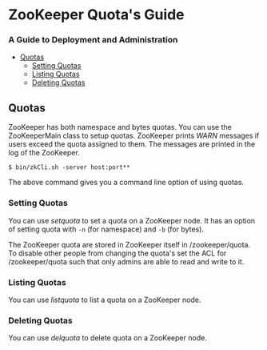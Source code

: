 <!--
Copyright 2002-2004 The Apache Software Foundation

Licensed under the Apache License, Version 2.0 (the "License");
you may not use this file except in compliance with the License.
You may obtain a copy of the License at

http://www.apache.org/licenses/LICENSE-2.0

Unless required by applicable law or agreed to in writing, software
distributed under the License is distributed on an "AS IS" BASIS,
WITHOUT WARRANTIES OR CONDITIONS OF ANY KIND, either express or implied.
See the License for the specific language governing permissions and
limitations under the License.
//-->

# ZooKeeper Quota's Guide

### A Guide to Deployment and Administration

* [Quotas](#zookeeper_quotas)
    * [Setting Quotas](#Setting+Quotas)
    * [Listing Quotas](#Listing+Quotas)
    * [Deleting Quotas](#Deleting+Quotas)

<a name="zookeeper_quotas"></a>

## Quotas

ZooKeeper has both namespace and bytes quotas. You can use the ZooKeeperMain class to setup quotas.
ZooKeeper prints _WARN_ messages if users exceed the quota assigned to them. The messages
are printed in the log of the ZooKeeper.

    $ bin/zkCli.sh -server host:port**

The above command gives you a command line option of using quotas.

<a name="Setting+Quotas"></a>

### Setting Quotas

You can use _setquota_ to set a quota on a ZooKeeper node. It has an option of setting quota with
`-n` (for namespace)
and `-b` (for bytes).

The ZooKeeper quota are stored in ZooKeeper itself in /zookeeper/quota. To disable other people from
changing the quota's set the ACL for /zookeeper/quota such that only admins are able to read and write to it.

<a name="Listing+Quotas"></a>

### Listing Quotas

You can use _listquota_ to list a quota on a ZooKeeper node.

<a name="Deleting+Quotas"></a>

### Deleting Quotas

You can use _delquota_ to delete quota on a ZooKeeper node.


